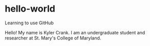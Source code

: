 # hello-world
Learning to use GitHub


Hello! My name is Kyler Crank. I am an undergraduate student and researcher at St. Mary's College of Maryland. 
